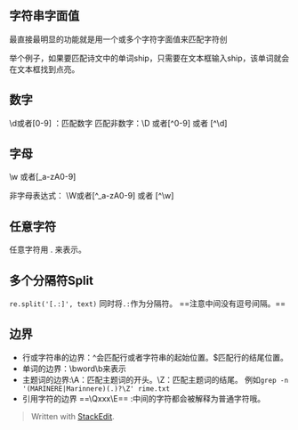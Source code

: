 
## 字符串字面值
最直接最明显的功能就是用一个或多个字符字面值来匹配字符创

举个例子，如果要匹配诗文中的单词ship，只需要在文本框输入ship，该单词就会在文本框找到点亮。
## 数字
\d或者[0-9] ：匹配数字
匹配非数字：\D  或者[^0-9] 或者 [^\d]
## 字母

\w  或者[_a-zA0-9]

非字母表达式：
\W或者[^_a-zA0-9] 或者 [^\w]

## 任意字符
任意字符用 . 来表示。
## 多个分隔符Split
`re.split('[.:]', text)`
同时将`.:`作为分隔符。
==注意中间没有逗号间隔。==
## 边界
- 行或字符串的边界：^会匹配行或者字符串的起始位置。$匹配行的结尾位置。
- 单词的边界：\bword\b来表示
- 主题词的边界:\A：匹配主题词的开头。\Z：匹配主题词的结尾。
例如`grep -n '(MARINERE|Marinnere)(.)?\Z' rime.txt`
- 引用字符的边界
==\Qxxx\E== :中间的字符都会被解释为普通字符哦。
> Written with [StackEdit](https://stackedit.io/).
<!--stackedit_data:
eyJoaXN0b3J5IjpbNjY5MjYyNzY4LDEzODE1NzUyMDYsMTM2NT
c1NjQ3NywtMjA4NjgxNTM3MCwyODM3MDA0MzNdfQ==
-->